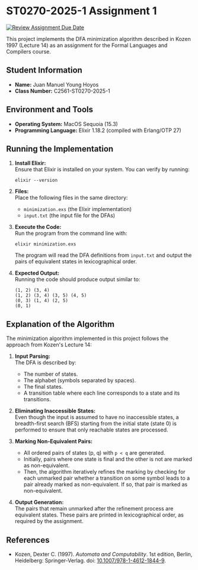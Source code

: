 # ST0270-2025-1 Assignment 1

[![Review Assignment Due Date](https://classroom.github.com/assets/deadline-readme-button-22041afd0340ce965d47ae6ef1cefeee28c7c493a6346c4f15d667ab976d596c.svg)](https://classroom.github.com/a/41pgA8Qo)

This project implements the DFA minimization algorithm described in Kozen 1997 (Lecture 14) as an assignment for the Formal Languages and Compilers course.

## Student Information

- **Name:** Juan Manuel Young Hoyos
- **Class Number:** C2561-ST0270-2025-1

## Environment and Tools

- **Operating System:** MacOS Sequoia (15.3)
- **Programming Language:** Elixir 1.18.2 (compiled with Erlang/OTP 27)

## Running the Implementation

1. **Install Elixir:**  
   Ensure that Elixir is installed on your system. You can verify by running:

   ```shell
   elixir --version
   ```

2. **Files:**  
   Place the following files in the same directory:
   - `minimization.exs` (the Elixir implementation)
   - `input.txt` (the input file for the DFAs)

3. **Execute the Code:**  
   Run the program from the command line with:

   ```shell
   elixir minimization.exs
   ```

   The program will read the DFA definitions from `input.txt` and output the pairs of equivalent states in lexicographical order.

4. **Expected Output:**  
   Running the code should produce output similar to:

   ```plaintext
   (1, 2) (3, 4)
   (1, 2) (3, 4) (3, 5) (4, 5)
   (0, 3) (1, 4) (2, 5)
   (0, 1)
   ```

## Explanation of the Algorithm

The minimization algorithm implemented in this project follows the approach from Kozen's Lecture 14:

1. **Input Parsing:**  
   The DFA is described by:
   - The number of states.
   - The alphabet (symbols separated by spaces).
   - The final states.
   - A transition table where each line corresponds to a state and its transitions.

2. **Eliminating Inaccessible States:**  
   Even though the input is assumed to have no inaccessible states, a breadth-first search (BFS) starting from the initial state (state 0) is performed to ensure that only reachable states are processed.

3. **Marking Non-Equivalent Pairs:**  
   - All ordered pairs of states (p, q) with `p < q` are generated.
   - Initially, pairs where one state is final and the other is not are marked as non-equivalent.
   - Then, the algorithm iteratively refines the marking by checking for each unmarked pair whether a transition on some symbol leads to a pair already marked as non-equivalent. If so, that pair is marked as non-equivalent.

4. **Output Generation:**  
   The pairs that remain unmarked after the refinement process are equivalent states. These pairs are printed in lexicographical order, as required by the assignment.

## References

- Kozen, Dexter C. (1997). *Automata and Computability*. 1st edition, Berlin, Heidelberg: Springer-Verlag. doi: [10.1007/978-1-4612-1844-9](https://doi.org/10.1007/978-1-4612-1844-9).
